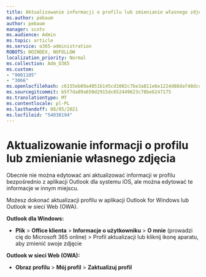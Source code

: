 ```yaml
---
title: Aktualizowanie informacji o profilu lub zmienianie własnego zdjęcia
ms.author: pebaum
author: pebaum
manager: scotv
ms.audience: Admin
ms.topic: article
ms.service: o365-administration
ROBOTS: NOINDEX, NOFOLLOW
localization_priority: Normal
ms.collection: Adm_O365
ms.custom:
- "9001105"
- "3066"
ms.openlocfilehash: c6155eb09a4051b145cd1002c7be3a811e6e1224d88daf48dccbb4e059475081
ms.sourcegitcommit: b5f7da89a650d2915dc652449623c78be6247175
ms.translationtype: MT
ms.contentlocale: pl-PL
ms.lasthandoff: 08/05/2021
ms.locfileid: "54038194"
---
```

# <a name="update-my-profile-information-or-change-my-picture"></a>Aktualizowanie informacji o profilu lub zmienianie własnego zdjęcia

Obecnie nie można edytować ani aktualizować informacji w profilu bezpośrednio z aplikacji Outlook dla systemu iOS, ale można edytować te informacje w innym miejscu. 

Możesz dokonać aktualizacji profilu w aplikacji Outlook for Windows lub Outlook w sieci Web (OWA). 

**Outlook dla Windows:** 

- **Plik**  >  **Office klienta**  >  **Informacje o użytkowniku**  >  **O mnie** (prowadzi cię do Microsoft 365 online) >  Profil aktualizacji lub kliknij ikonę aparatu, aby zmienić swoje zdjęcie  
  
**Outlook w sieci Web (OWA):** 

- **Obraz profilu**  >  **Mój profil**  >  **Zaktualizuj profil**
